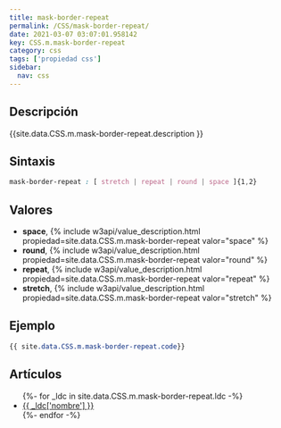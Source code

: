```yaml
---
title: mask-border-repeat
permalink: /CSS/mask-border-repeat/
date: 2021-03-07 03:07:01.958142
key: CSS.m.mask-border-repeat
category: css
tags: ['propiedad css']
sidebar: 
  nav: css
---
```


## Descripción
{{site.data.CSS.m.mask-border-repeat.description }}

## Sintaxis
~~~css
mask-border-repeat : [ stretch | repeat | round | space ]{1,2}
~~~

## Valores
* **space**,  {% include w3api/value_description.html propiedad=site.data.CSS.m.mask-border-repeat valor="space" %}
* **round**,  {% include w3api/value_description.html propiedad=site.data.CSS.m.mask-border-repeat valor="round" %}
* **repeat**,  {% include w3api/value_description.html propiedad=site.data.CSS.m.mask-border-repeat valor="repeat" %}
* **stretch**,  {% include w3api/value_description.html propiedad=site.data.CSS.m.mask-border-repeat valor="stretch" %}

## Ejemplo
~~~css
{{ site.data.CSS.m.mask-border-repeat.code}}
~~~

## Artículos
<ul>
{%- for _ldc in site.data.CSS.m.mask-border-repeat.ldc -%}
   <li>
       <a href="{{_ldc['url'] }}">{{ _ldc['nombre'] }}</a>
   </li>
{%- endfor -%}
</ul>
